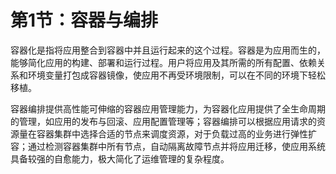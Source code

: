 # 第1节：容器与编排

容器化是指将应用整合到容器中并且运行起来的这个过程。容器是为应用而生的，能够简化应用的构建、部署和运行过程。用户将应用及其所需的所有配置、依赖关系和环境变量打包成容器镜像，使应用不再受环境限制，可以在不同的环境下轻松移植。

容器编排提供高性能可伸缩的容器应用管理能力，为容器化应用提供了全生命周期的管理，如应用的发布与回滚、应用配置管理等；容器编排可以根据应用请求的资源量在容器集群中选择合适的节点来调度资源，对于负载过高的业务进行弹性扩容；通过检测容器集群中所有节点，自动隔离故障节点并将应用迁移，使应用系统具备较强的自愈能力，极大简化了运维管理的复杂程度。